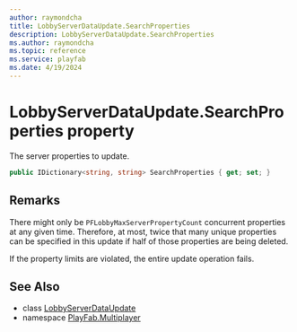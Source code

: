 ```yaml
---
author: raymondcha
title: LobbyServerDataUpdate.SearchProperties
description: LobbyServerDataUpdate.SearchProperties
ms.author: raymondcha
ms.topic: reference
ms.service: playfab
ms.date: 4/19/2024
---
```


# LobbyServerDataUpdate.SearchProperties property

The server properties to update.

```csharp
public IDictionary<string, string> SearchProperties { get; set; }
```

## Remarks

There might only be `PFLobbyMaxServerPropertyCount` concurrent properties at any given time. Therefore, at most, twice that many unique properties can be specified in this update if half of those properties are being deleted.

If the property limits are violated, the entire update operation fails.

## See Also

* class [LobbyServerDataUpdate](../LobbyServerDataUpdate.md)
* namespace [PlayFab.Multiplayer](../../PlayFabMultiplayerSDK.md)

